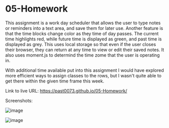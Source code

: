 # 05-Homework

This assignment is a work day scheduler that allows the user to type notes or reminders into a text area, and save them for later use. Another feature is that the time blocks change color as they time of day passes. The current time highlights red, while future time is displayed as green, and past time is displayed as grey. This uses local storage so that even if the user closes their browser, they can return at any time to view or edit their saved notes. It also uses moment.js to determind the time zome that the user is operating in. 

With additional time available put into this assignment I would have explored more efficient ways to assign classes to the rows, but I wasn't quite able to get there within the given time frame this week. 

Link to live URL: https://past0073.github.io/05-Homework/

Screenshots:

![image](https://user-images.githubusercontent.com/74335621/105444336-3c519880-5c33-11eb-91d9-5cb9685c809f.png)

![image](https://user-images.githubusercontent.com/74335621/105444421-6c00a080-5c33-11eb-9b88-5fbfaeb3b159.png)
